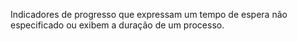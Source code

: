 Indicadores de progresso que expressam um tempo de espera não especificado ou exibem a duração de um processo.
